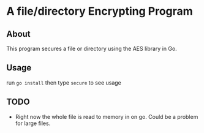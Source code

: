 # A file/directory Encrypting Program

## About
This program secures a file or directory using the AES library in Go.

## Usage
run `go install` 
then type `secure` to see usage

## TODO
* Right now the whole file is read to memory in on go. Could be a problem for large files. 